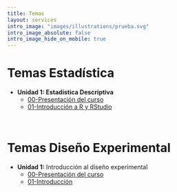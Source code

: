 ```yaml
---
title: Temas
layout: services
intro_image: "images/illustrations/prueba.svg"
intro_image_absolute: false
intro_image_hide_on_mobile: true
---
```


# Temas Estadística

- **Unidad 1: Estadística Descriptiva**
  - [00-Presentación del curso](/temas/Statistics/00-Curso/00-Curso.html)
  - [01-Introducción a R y RStudio](/temas/Statistics/01-R-RStudio/01-R-RStudio.html)

<br>

# Temas Diseño Experimental

- **Unidad 1:** Introducción al diseño experimental
  - [00-Presentación del curso](/temas/DisExperimental/00-Curso/00-Curso.html)
  - [01-Introducción](/temas/DisExperimental/01-Intro/01-Intro.html)
  

  
    
    